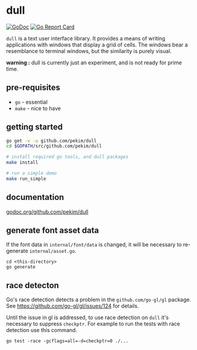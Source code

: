 # dull

[![GoDoc](https://godoc.org/github.com/pekim/dull?status.svg)](https://godoc.org/github.com/pekim/dull)
[![Go Report Card](https://goreportcard.com/badge/github.com/pekim/dull)](https://goreportcard.com/report/github.com/pekim/dull)

`dull` is a text user interface library.
It provides a means of writing applications with windows
that display a grid of cells.
The windows bear a resemblance to terminal windows, but the similarity
is purely visual.

**warning :** dull is currently just an experiment, and is not ready for prime time.

## pre-requisites

* `go` - essential
* `make` - nice to have

## getting started

```bash
go get -v -u github.com/pekim/dull
cd $GOPATH/src/github.com/pekim/dull

# install required go tools, and dull packages
make install

# run a simple demo
make run_simple
```

## documentation

[godoc.org/github.com/pekim/dull](https://godoc.org/github.com/pekim/dull)

## generate font asset data
If the font data in `internal/font/data` is changed,
it will be necessary to re-generate `internal/asset.go`.

```shell script
cd <this-directory>
go generate
```
## race detecton
Go's race detection detects a problem in
the `github.com/go-gl/gl` package.
See https://github.com/go-gl/gl/issues/124 for details.

Until the issue in gl is addressed,
to use race detection on `dull` it's necessary to
suppress `checkptr`.
For example to run the tests with race detection
use this command.
```shell script
go test -race -gcflags=all=-d=checkptr=0 ./...
```
